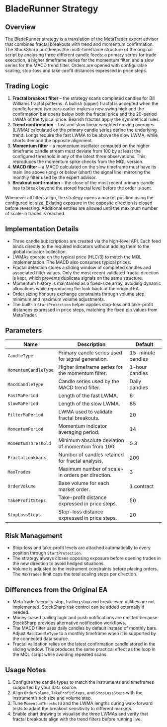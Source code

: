 # BladeRunner Strategy

## Overview
The BladeRunner strategy is a translation of the MetaTrader expert advisor that combines fractal breakouts with trend and momentum confirmation. The StockSharp port keeps the multi-timeframe structure of the original script by analysing three different candle feeds: a primary series for trade execution, a higher timeframe series for the momentum filter, and a slow series for the MACD trend filter. Orders are opened with configurable scaling, stop-loss and take-profit distances expressed in price steps.

## Trading Logic
1. **Fractal breakout filter** – the strategy scans completed candles for Bill Williams fractal patterns. A bullish (upper) fractal is accepted when the candle formed two bars earlier makes a new swing high and the confirmation bar opens below both the fractal price and the 20-period LWMA of the typical price. Bearish fractals apply the symmetrical rules.
2. **Trend confirmation** – fast and slow linear weighted moving averages (LWMA) calculated on the primary candle series define the underlying trend. Longs require the fast LWMA to be above the slow LWMA, while shorts demand the opposite alignment.
3. **Momentum filter** – a momentum oscillator computed on the higher timeframe candle stream must deviate from 100 by at least the configured threshold in any of the latest three observations. This reproduces the momentum spike checks from the MQL version.
4. **MACD filter** – a MACD calculated on the slow timeframe must have its main line above (long) or below (short) the signal line, mirroring the monthly filter used by the expert advisor.
5. **Breakout confirmation** – the close of the most recent primary candle has to break beyond the stored fractal level before the order is sent.

Whenever all filters align, the strategy opens a market position using the configured lot size. Existing exposure in the opposite direction is closed before reversing. Additional entries are allowed until the maximum number of scale-in trades is reached.

## Implementation Details
- Three candle subscriptions are created via the high-level API. Each feed binds directly to the required indicators without adding them to the global indicator collection.
- LWMAs operate on the typical price (HLC/3) to match the MQL implementation. The MACD also consumes typical prices.
- Fractal detection stores a sliding window of completed candles and associated filter values. Only the most recent validated fractal direction is kept, which prevents duplicate signals on the same structure.
- Momentum history is maintained as a fixed-size array, avoiding dynamic allocations while reproducing the look-back of the original EA.
- Order sizing honours exchange constraints through volume step, minimum and maximum volume adjustments.
- The built-in `StartProtection` helper applies stop-loss and take-profit distances expressed in price steps, matching the fixed pip values from MetaTrader.

## Parameters
| Name | Description | Default |
| --- | --- | --- |
| `CandleType` | Primary candle series used for signal generation. | 15-minute candles |
| `MomentumCandleType` | Higher timeframe series for the momentum filter. | 1-hour candles |
| `MacdCandleType` | Candle series used by the MACD trend filter. | Daily candles |
| `FastMaPeriod` | Length of the fast LWMA. | 6 |
| `SlowMaPeriod` | Length of the slow LWMA. | 85 |
| `FilterMaPeriod` | LWMA used to validate fractal breakouts. | 20 |
| `MomentumPeriod` | Momentum indicator averaging period. | 14 |
| `MomentumThreshold` | Minimum absolute deviation of momentum from 100. | 0.3 |
| `FractalLookback` | Number of candles retained for fractal analysis. | 200 |
| `MaxTrades` | Maximum number of scale-in orders per direction. | 3 |
| `OrderVolume` | Base volume for each market order. | 1 contract |
| `TakeProfitSteps` | Take-profit distance expressed in price steps. | 50 |
| `StopLossSteps` | Stop-loss distance expressed in price steps. | 20 |

## Risk Management
- Stop-loss and take-profit levels are attached automatically to every position through `StartProtection`.
- The strategy always closes opposing exposure before opening trades in the new direction to avoid hedged situations.
- Volume is adjusted to the instrument constraints before placing orders. The `MaxTrades` limit caps the total scaling steps per direction.

## Differences from the Original EA
- MetaTrader’s equity stop, trailing stop and break-even utilities are not implemented. StockSharp risk control can be added externally if needed.
- Money-based trailing logic and push notifications are omitted because StockSharp provides alternative notification workflows.
- The MACD filter uses daily candles by default instead of monthly bars. Adjust `MacdCandleType` to a monthly timeframe when it is supported by the connected data source.
- Fractal validation relies on the latest confirmation candle stored in the sliding window. This produces the same practical effect as the loop in the MQL script while avoiding repeated scans.

## Usage Notes
1. Configure the candle types to match the instruments and timeframes supported by your data source.
2. Align `OrderVolume`, `TakeProfitSteps`, and `StopLossSteps` with the instrument’s tick size and volume step.
3. Tune `MomentumThreshold` and the LWMA lengths during walk-forward tests to adapt the breakout sensitivity to different markets.
4. Enable chart drawing to visualise the three LWMAs and verify that fractal breakouts align with the trend filters before running live.
